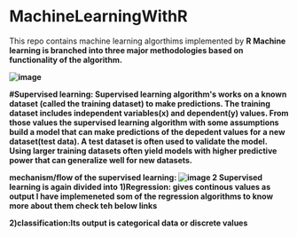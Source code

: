 # MachineLearningWithR
This repo contains machine learning algorthims implemented by <b>R<b>
Machine learning is branched into three major methodologies based on functionality of the algorithm.
  
  ![image](https://user-images.githubusercontent.com/21260810/34419639-97b19612-ebca-11e7-9a99-20b706e11a5b.png)
  
#Supervised learning:
Supervised learning  algorithm's works on a known dataset (called the training dataset) to make predictions. The training dataset includes independent variables(x)  and dependent(y) values. From those values the supervised learning algorithm with some assumptions build  a model that can make predictions of the depedent values for a new dataset(test data). A test dataset is often used to validate the model. Using larger training datasets often yield models with higher predictive power that can generalize well for new datasets.
 
mechanism/flow of the supervised learning:
![image 2](https://user-images.githubusercontent.com/21260810/34421157-411423f2-ebd3-11e7-9031-1a823ab7034e.PNG)
Supervised learning is again divided into 
1)Regression: gives continous values as output
I have implemeneted som of the regression algorithms to know more about them check teh below links

2)classification:Its output is categorical data or discrete values
                                         
